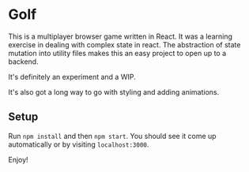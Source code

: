 # Golf

This is a multiplayer browser game written in React. It was a learning exercise in dealing with complex state in react. The abstraction of state mutation into utility files makes this an easy project to open up to a backend.

It's definitely an experiment and a WIP.

It's also got a long way to go with styling and adding animations.

## Setup

Run `npm install` and then `npm start`. You should see it come up automatically or by visiting `localhost:3000`.

Enjoy!
